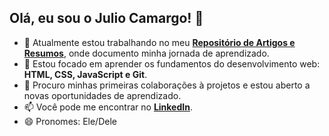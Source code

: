 ## Olá, eu sou o Julio Camargo! 👋

- 🔭 Atualmente estou trabalhando no meu **[Repositório de Artigos e Resumos](https://github.com/julioccamargo/artigos)**, onde documento minha jornada de aprendizado.
- 🌱 Estou focado em aprender os fundamentos do desenvolvimento web: **HTML, CSS, JavaScript e Git**.
- 👯 Procuro minhas primeiras colaborações à projetos e estou aberto a novas oportunidades de aprendizado.
- 📫 Você pode me encontrar no **[LinkedIn](https://linkedin.com/in/julioccamargo)**.
- 😄 Pronomes: Ele/Dele
